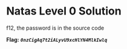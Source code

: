 # Natas Level 0 Solution

f12, the password is in the source code

**Flag:** ***`0nzCigAq7t2iALyvU9xcHlYN4MlkIwlq`*** 

